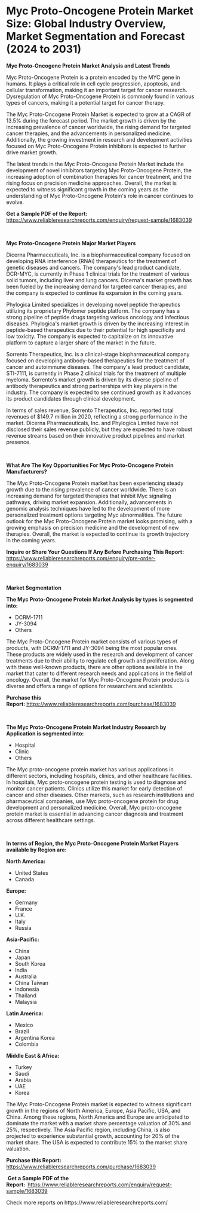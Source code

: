 <p><h1>Myc Proto-Oncogene Protein Market Size: Global Industry Overview, Market Segmentation and Forecast (2024 to 2031)</h1></p><p><strong>Myc Proto-Oncogene Protein Market Analysis and Latest Trends</strong></p>
<p><p>Myc Proto-Oncogene Protein is a protein encoded by the MYC gene in humans. It plays a critical role in cell cycle progression, apoptosis, and cellular transformation, making it an important target for cancer research. Dysregulation of Myc Proto-Oncogene Protein is commonly found in various types of cancers, making it a potential target for cancer therapy.</p><p>The Myc Proto-Oncogene Protein Market is expected to grow at a CAGR of 13.5% during the forecast period. The market growth is driven by the increasing prevalence of cancer worldwide, the rising demand for targeted cancer therapies, and the advancements in personalized medicine. Additionally, the growing investment in research and development activities focused on Myc Proto-Oncogene Protein inhibitors is expected to further drive market growth.</p><p>The latest trends in the Myc Proto-Oncogene Protein Market include the development of novel inhibitors targeting Myc Proto-Oncogene Protein, the increasing adoption of combination therapies for cancer treatment, and the rising focus on precision medicine approaches. Overall, the market is expected to witness significant growth in the coming years as the understanding of Myc Proto-Oncogene Protein's role in cancer continues to evolve.</p></p>
<p><strong>Get a Sample PDF of the Report:&nbsp;</strong> <a href="https://www.reliableresearchreports.com/enquiry/request-sample/1683039">https://www.reliableresearchreports.com/enquiry/request-sample/1683039</a></p>
<p>&nbsp;</p>
<p><strong>Myc Proto-Oncogene Protein Major Market Players</strong></p>
<p><p>Dicerna Pharmaceuticals, Inc. is a biopharmaceutical company focused on developing RNA interference (RNAi) therapeutics for the treatment of genetic diseases and cancers. The company's lead product candidate, DCR-MYC, is currently in Phase 1 clinical trials for the treatment of various solid tumors, including liver and lung cancers. Dicerna's market growth has been fueled by the increasing demand for targeted cancer therapies, and the company is expected to continue its expansion in the coming years.</p><p>Phylogica Limited specializes in developing novel peptide therapeutics utilizing its proprietary Phylomer peptide platform. The company has a strong pipeline of peptide drugs targeting various oncology and infectious diseases. Phylogica's market growth is driven by the increasing interest in peptide-based therapeutics due to their potential for high specificity and low toxicity. The company is expected to capitalize on its innovative platform to capture a larger share of the market in the future.</p><p>Sorrento Therapeutics, Inc. is a clinical-stage biopharmaceutical company focused on developing antibody-based therapeutics for the treatment of cancer and autoimmune diseases. The company's lead product candidate, STI-7111, is currently in Phase 2 clinical trials for the treatment of multiple myeloma. Sorrento's market growth is driven by its diverse pipeline of antibody therapeutics and strong partnerships with key players in the industry. The company is expected to see continued growth as it advances its product candidates through clinical development.</p><p>In terms of sales revenue, Sorrento Therapeutics, Inc. reported total revenues of $149.7 million in 2020, reflecting a strong performance in the market. Dicerna Pharmaceuticals, Inc. and Phylogica Limited have not disclosed their sales revenue publicly, but they are expected to have robust revenue streams based on their innovative product pipelines and market presence.</p></p>
<p>&nbsp;</p>
<p><strong>What Are The Key Opportunities For Myc Proto-Oncogene Protein Manufacturers?</strong></p>
<p><p>The Myc Proto-Oncogene Protein market has been experiencing steady growth due to the rising prevalence of cancer worldwide. There is an increasing demand for targeted therapies that inhibit Myc signaling pathways, driving market expansion. Additionally, advancements in genomic analysis techniques have led to the development of more personalized treatment options targeting Myc abnormalities. The future outlook for the Myc Proto-Oncogene Protein market looks promising, with a growing emphasis on precision medicine and the development of new therapies. Overall, the market is expected to continue its growth trajectory in the coming years.</p></p>
<p><strong>Inquire or Share Your Questions If Any Before Purchasing This Report:</strong> <a href="https://www.reliableresearchreports.com/enquiry/pre-order-enquiry/1683039">https://www.reliableresearchreports.com/enquiry/pre-order-enquiry/1683039</a></p>
<p>&nbsp;</p>
<p><strong>Market Segmentation</strong></p>
<p><strong>The Myc Proto-Oncogene Protein Market Analysis by types is segmented into:</strong></p>
<p><ul><li>DCRM-1711</li><li>JY-3094</li><li>Others</li></ul></p>
<p><p>The Myc Proto-Oncogene Protein market consists of various types of products, with DCRM-1711 and JY-3094 being the most popular ones. These products are widely used in the research and development of cancer treatments due to their ability to regulate cell growth and proliferation. Along with these well-known products, there are other options available in the market that cater to different research needs and applications in the field of oncology. Overall, the market for Myc Proto-Oncogene Protein products is diverse and offers a range of options for researchers and scientists.</p></p>
<p><strong>Purchase this Report:&nbsp;</strong><a href="https://www.reliableresearchreports.com/purchase/1683039">https://www.reliableresearchreports.com/purchase/1683039</a></p>
<p>&nbsp;</p>
<p><strong>The Myc Proto-Oncogene Protein Market Industry Research by Application is segmented into:</strong></p>
<p><ul><li>Hospital</li><li>Clinic</li><li>Others</li></ul></p>
<p><p>The Myc proto-oncogene protein market has various applications in different sectors, including hospitals, clinics, and other healthcare facilities. In hospitals, Myc proto-oncogene protein testing is used to diagnose and monitor cancer patients. Clinics utilize this market for early detection of cancer and other diseases. Other markets, such as research institutions and pharmaceutical companies, use Myc proto-oncogene protein for drug development and personalized medicine. Overall, Myc proto-oncogene protein market is essential in advancing cancer diagnosis and treatment across different healthcare settings.</p></p>
<p>&nbsp;</p>
<p><strong>In terms of Region, the Myc Proto-Oncogene Protein Market Players available by Region are:</strong></p>
<p>
    <p> <strong> North America: </strong>
        <ul>
            <li>United States</li>
            <li>Canada</li>
        </ul>
        </p> 
    <p> <strong> Europe: </strong>
        <ul>
            <li>Germany</li>
            <li>France</li>
            <li>U.K.</li>
            <li>Italy</li>
            <li>Russia</li>
        </ul>
        </p> 
    <p> <strong> Asia-Pacific: </strong>
        <ul>
            <li>China</li>
            <li>Japan</li>
            <li>South Korea</li>
            <li>India</li>
            <li>Australia</li>
            <li>China Taiwan</li>
            <li>Indonesia</li>
            <li>Thailand</li>
            <li>Malaysia</li>
        </ul>
        </p> 
    <p> <strong> Latin America: </strong>
        <ul>
            <li>Mexico</li>
            <li>Brazil</li>
            <li>Argentina Korea</li>
            <li>Colombia</li>
        </ul>
        </p> 
    <p> <strong> Middle East & Africa: </strong>
        <ul>
            <li>Turkey</li>
            <li>Saudi</li>
            <li>Arabia</li>
            <li>UAE</li>
            <li>Korea</li>
        </ul>
    </p>
    </p>
<p><p>The Myc Proto-Oncogene Protein market is expected to witness significant growth in the regions of North America, Europe, Asia Pacific, USA, and China. Among these regions, North America and Europe are anticipated to dominate the market with a market share percentage valuation of 30% and 25%, respectively. The Asia Pacific region, including China, is also projected to experience substantial growth, accounting for 20% of the market share. The USA is expected to contribute 15% to the market share valuation.</p></p>
<p><strong>Purchase this Report: </strong><a href="https://www.reliableresearchreports.com/purchase/1683039">https://www.reliableresearchreports.com/purchase/1683039</a></p>
<p>&nbsp;<strong>Get a Sample PDF of the Report:&nbsp;&nbsp;</strong><a href="https://www.reliableresearchreports.com/enquiry/request-sample/1683039">https://www.reliableresearchreports.com/enquiry/request-sample/1683039</a></p>
<p><strong></strong></p>
<p>Check more reports on https://www.reliableresearchreports.com/</p>
